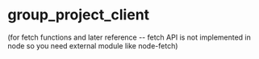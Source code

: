 # group_project_client

























(for fetch functions and later reference -- fetch API is not implemented in node so you need external module like node-fetch)
